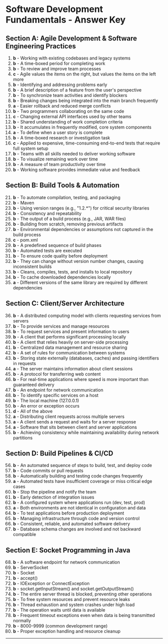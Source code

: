 # Software Development Fundamentals - Answer Key

## Section A: Agile Development & Software Engineering Practices
1. **b** - Working with existing codebases and legacy systems
2. **b** - A time-boxed period for completing work
3. **b** - To review and improve team processes
4. **c** - Agile values the items on the right, but values the items on the left more
5. **b** - Identifying and addressing problems early
6. **b** - A brief description of a feature from the user's perspective
7. **b** - To synchronize team activities and identify blockers
8. **b** - Breaking changes being integrated into the main branch frequently
9. **a** - Easier rollback and reduced merge conflicts
10. **b** - Two programmers collaborating on the same code
11. **c** - Changing external API interfaces used by other teams
12. **b** - Shared understanding of work completion criteria
13. **b** - It accumulates in frequently modified, core system components
14. **a** - To define when a user story is complete
15. **b** - A time-boxed research or investigation task
16. **c** - Applied to expensive, time-consuming end-to-end tests that require full system setup
17. **b** - Teams with all skills needed to deliver working software
18. **b** - To visualize remaining work over time
19. **b** - A measure of team productivity over time
20. **b** - Working software provides immediate value and feedback

## Section B: Build Tools & Automation
21. **b** - To automate compilation, testing, and packaging
22. **b** - Maven
23. **b** - Using version ranges (e.g., "1.2.*") for critical security libraries
24. **b** - Consistency and repeatability
25. **b** - The output of a build process (e.g., JAR, WAR files)
26. **b** - Building from scratch, removing previous artifacts
27. **b** - Environmental dependencies or assumptions not captured in the build process
28. **c** - pom.xml
29. **b** - A predefined sequence of build phases
30. **b** - Automated tests are executed
31. **b** - To ensure code quality before deployment
32. **b** - They can change without version number changes, causing inconsistent builds
33. **b** - Cleans, compiles, tests, and installs to local repository
34. **b** - To cache downloaded dependencies locally
35. **a** - Different versions of the same library are required by different dependencies

## Section C: Client/Server Architecture
36. **b** - A distributed computing model with clients requesting services from servers
37. **b** - To provide services and manage resources
38. **b** - To request services and present information to users
39. **b** - A client that performs significant processing locally
40. **b** - A client that relies heavily on server-side processing
41. **b** - Centralized data management and resource sharing
42. **b** - A set of rules for communication between systems
43. **b** - Storing state externally (databases, caches) and passing identifiers in requests
44. **a** - The server maintains information about client sessions
45. **b** - A protocol for transferring web content
46. **b** - For real-time applications where speed is more important than guaranteed delivery
47. **b** - An endpoint for network communication
48. **b** - To identify specific services on a host
49. **b** - The local machine (127.0.0.1)
50. **b** - An error or exception occurs
51. **d** - All of the above
52. **a** - Distributing client requests across multiple servers
53. **a** - A client sends a request and waits for a server response
54. **a** - Software that sits between client and server applications
55. **b** - Achieving consistency while maintaining availability during network partitions

## Section D: Build Pipelines & CI/CD
56. **b** - An automated sequence of steps to build, test, and deploy code
57. **b** - Code commits or pull requests
58. **b** - Automatically building and testing code changes frequently
59. **a** - Automated tests have insufficient coverage or miss critical edge cases
60. **b** - Stop the pipeline and notify the team
61. **b** - Early detection of integration issues
62. **b** - A configured system where applications run (dev, test, prod)
63. **a** - Both environments are not identical in configuration and data
64. **b** - To test applications before production deployment
65. **b** - Managing infrastructure through code and version control
66. **b** - Consistent, reliable, and automated software delivery
67. **b** - Database schema changes are involved and not backward compatible

## Section E: Socket Programming in Java
68. **b** - A software endpoint for network communication
69. **b** - ServerSocket
70. **b** - Socket
71. **b** - accept()
72. **b** - IOException or ConnectException
73. **b** - socket.getInputStream() and socket.getOutputStream()
74. **b** - The entire server thread is blocked, preventing other operations
75. **b** - To free system resources and prevent resource leaks
76. **b** - Thread exhaustion and system crashes under high load
77. **b** - The operation waits until data is available
78. **b** - Frequent timeout exceptions even when data is being transmitted normally
79. **b** - 8000-9999 (common development range)
80. **b** - Proper exception handling and resource cleanup

---
